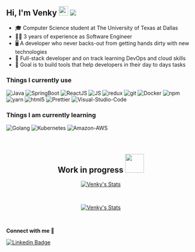 <h2>
  Hi, I'm Venky
  <img src="https://media.giphy.com/media/hvRJCLFzcasrR4ia7z/giphy.gif" width="25px">
  <img src="https://page-views.glitch.me/badge?page_id=kaluva-venky.kaluva-venky">
</h2>


  - 🎓 Computer Science student at The University of Texas at Dallas
  - 👨‍💻 3 years of experience as Software Engineer
  - 🖥 A developer who never backs-out from getting hands dirty with new technologies
  - 💪 Full-stack developer and on track learning DevOps and cloud skills
  - 🎯 Goal is to build tools that help developers in their day to days tasks


<h3>Things I currently use</h3>
<p>
  <img alt="Java" src="https://img.shields.io/badge/-Java-007396?style=flat-square&logo=java" />
  <img alt="SpringBoot" src="https://img.shields.io/badge/-SpringBoot-6DB33F?style=flat-square&logo=spring&logoColor=white" />
  <img alt="ReactJS" src="https://img.shields.io/badge/-ReactJS-45b8d8?style=flat-square&logo=react&logoColor=white" />
  <img alt="JS" src="https://img.shields.io/badge/-JavaScript-F7DF1E?style=flat-square&logo=JavaScript&logoColor=black" />
  <img alt="redux" src="https://img.shields.io/badge/-Redux-764ABC?style=flat-square&logo=redux&logoColor=white" />
  <img alt="git" src="https://img.shields.io/badge/-Git-F05032?style=flat-square&logo=git&logoColor=white" />
  <img alt="Docker" src="https://img.shields.io/badge/-Docker-2496ED?style=flat-square&logo=docker&logoColor=white" />
  <img alt="npm" src="https://img.shields.io/badge/-NPM-CB3837?style=flat-square&logo=npm&logoColor=white" />
  <img alt="yarn" src="https://img.shields.io/badge/-Yarn-2C8EBB?style=flat-square&logo=Yarn&logoColor=white" />
  <img alt="html5" src="https://img.shields.io/badge/-HTML5-E34F26?style=flat-square&logo=html5&logoColor=white" />
  <img alt="Prettier" src="https://img.shields.io/badge/-Prettier-F7B93E?style=flat-square&logo=prettier&logoColor=white" />
  <img alt="Visual-Studio-Code" src="https://img.shields.io/badge/-Visual_Studio_Code-007ACC?style=flat-square&logo=visual-studio-code&logoColor=white" /> 
</p>

<h3>Things I am currently learning</h3>
<p>
  <img alt="Golang" src="https://img.shields.io/badge/-GoLang-00ADD8?style=flat-square&logo=go&logoColor=white" />
  <img alt="Kubernetes" src="https://img.shields.io/badge/-Kubernetes-326CE5?style=flat-square&logo=kubernetes&logoColor=white" />
  <img alt="Amazon-AWS" src="https://img.shields.io/badge/-Amazon_AWS-232F3E?style=flat-square&logo=amazon-aws&logoColor=white" />
</p>

<br/>
<h2 align="center">Work in progress <img src="https://media.giphy.com/media/jSKBmKkvo2dPQQtsR1/giphy.gif" width="50px"></h2>
<p align="center">
  <a href="https://github.com/kaluva-venky" class="rich-diff-level-one">
    <img src="https://github-readme-stats.vercel.app/api?username=kaluva-venky&count_private=true&hide=stars&show_icons=true&theme=buefy&include_all_commits=true" alt="Venky's Stats" >
  </a>
</p>

<br>

<p align="center">
  <a href="https://github.com/kaluva-venky">
    <img src="https://github-readme-stats.vercel.app/api/top-langs/?username=kaluva-venky&count_private=true&layout=compact" alt="Venky's Stats" >
  </a>
</p>

<br>

<p>
  <strong>Connect with me 🤝</strong>
</p>

[![Linkedin Badge](https://img.shields.io/badge/-vkaluva-blue?style=flat&logo=Linkedin&logoColor=white&link=https://www.linkedin.com/in/vkaluva)](https://www.linkedin.com/in/vkaluva)